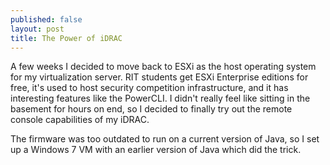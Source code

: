 ```yaml
---
published: false
layout: post
title: The Power of iDRAC
---
```

A few weeks I decided to move back to ESXi as the host operating system for my virtualization server. RIT students get ESXi Enterprise editions for free, it's used to host security competition infrastructure, and it has interesting features like the PowerCLI. I didn't really feel like sitting in the basement for hours on end, so I decided to finally try out the remote console capabilities of my iDRAC.

The firmware was too outdated to run on a current version of Java, so I set up a Windows 7 VM with an earlier version of Java which did the trick.
